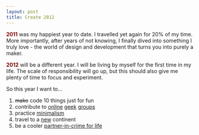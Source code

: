 ```yaml
---
layout: post
title: Create 2012
---
```

<span style="color: #800000;"><strong>2011</strong></span> was my happiest year to date. I travelled yet again for 20% of my time. More importantly, after years of not knowing, I finally dived into something I truly love - the world of design and development that turns you into purely a maker.

<span style="color: #800000;"><strong>2012</strong></span> will be a different year. I will be living by myself for the first time in my life. The scale of responsibility will go up, but this should also give me plenty of time to focus and experiment.

So this year I want to...

1. <del>make</del> code 10 things just for fun
1. contribute to <a href="http://news.ycombinator.com/">online</a> <a href="https://github.com/">geek</a> <a href="http://forrst.com/">groups</a>
1. practice <a href="http://zenhabits.net/scarce/">minimalism</a>
1. travel to a <a href="http://www.paulgraham.com/seesv.html">new</a> continent
1. be a cooler <a href="http://wedding.chin.ee/">partner-in-crime for life</a>
